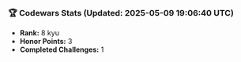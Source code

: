 ### 🏆 Codewars Stats (Updated: 2025-05-09 19:06:40 UTC)

- **Rank:** 8 kyu
- **Honor Points:** 3
- **Completed Challenges:** 1
